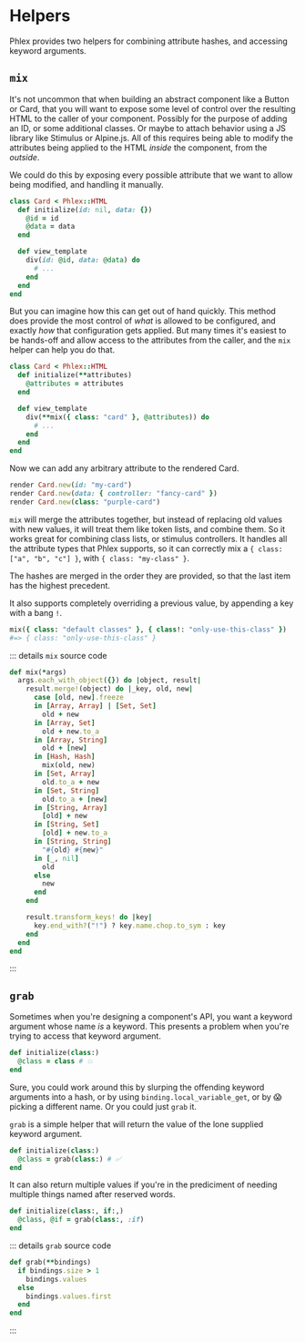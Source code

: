 # Helpers

Phlex provides two helpers for combining attribute hashes, and accessing keyword arguments.

## `mix`

It's not uncommon that when building an abstract component like a Button or Card, that you will want to expose some level of control over the resulting HTML to the caller of your component. Possibly for the purpose of adding an ID, or some additional classes. Or maybe to attach behavior using a JS library like Stimulus or Alpine.js. All of this requires being able to modify the attributes being applied to the HTML _inside_ the component, from the _outside_.

We could do this by exposing every possible attribute that we want to allow being modified, and handling it manually.

```rb
class Card < Phlex::HTML
  def initialize(id: nil, data: {})
    @id = id
    @data = data
  end

  def view_template
    div(id: @id, data: @data) do
      # ...
    end
  end
end
```

But you can imagine how this can get out of hand quickly. This method does provide the most control of _what_ is allowed to be configured, and exactly _how_ that configuration gets applied. But many times it's easiest to be hands-off and allow access to the attributes from the caller, and the `mix` helper can help you do that.

```rb
class Card < Phlex::HTML
  def initialize(**attributes)
    @attributes = attributes
  end

  def view_template
    div(**mix({ class: "card" }, @attributes)) do
      # ...
    end
  end
end
```

Now we can add any arbitrary attribute to the rendered Card.

```rb
render Card.new(id: "my-card")
render Card.new(data: { controller: "fancy-card" })
render Card.new(class: "purple-card")
```

`mix` will merge the attributes together, but instead of replacing old values with new values, it will treat them like token lists, and combine them. So it works great for combining class lists, or stimulus controllers. It handles all the attribute types that Phlex supports, so it can correctly mix a `{ class: ["a", "b", "c"] }`, with `{ class: "my-class" }`.

The hashes are merged in the order they are provided, so that the last item has the highest precedent.

It also supports completely overriding a previous value, by appending a key with a bang `!`.

```rb
mix({ class: "default classes" }, { class!: "only-use-this-class" })
#=> { class: "only-use-this-class" }
```

::: details `mix` source code
```rb
def mix(*args)
  args.each_with_object({}) do |object, result|
    result.merge!(object) do |_key, old, new|
      case [old, new].freeze
      in [Array, Array] | [Set, Set]
        old + new
      in [Array, Set]
        old + new.to_a
      in [Array, String]
        old + [new]
      in [Hash, Hash]
        mix(old, new)
      in [Set, Array]
        old.to_a + new
      in [Set, String]
        old.to_a + [new]
      in [String, Array]
        [old] + new
      in [String, Set]
        [old] + new.to_a
      in [String, String]
        "#{old} #{new}"
      in [_, nil]
        old
      else
        new
      end
    end

    result.transform_keys! do |key|
      key.end_with?("!") ? key.name.chop.to_sym : key
    end
  end
end
```
:::

## `grab`

Sometimes when you're designing a component's API, you want a keyword argument whose name _is_ a keyword. This presents a problem when you're trying to access that keyword argument.

```rb
def initialize(class:)
  @class = class # 💥
end
```

Sure, you could work around this by slurping the offending keyword arguments into a hash, or by using `binding.local_variable_get`, or by :scream: picking a different name. Or you could just `grab` it.

`grab` is a simple helper that will return the value of the lone supplied keyword argument.

```rb
def initialize(class:)
  @class = grab(class:) # ✅
end
```

It can also return multiple values if you're in the prediciment of needing multiple things named after reserved words.

```rb
def initialize(class:, if:,)
  @class, @if = grab(class:, :if)
end
```

::: details `grab` source code
```rb
def grab(**bindings)
  if bindings.size > 1
    bindings.values
  else
    bindings.values.first
  end
end
```
:::
